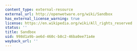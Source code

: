 ```yaml
---
content_type: external-resource
external_url: http://openwetware.org/wiki/Sandbox
has_external_license_warning: true
license: https://en.wikipedia.org/wiki/All_rights_reserved
status: ''
title: Sandbox
uid: 998d1a9b-ae6d-460c-b8c2-46ba0ee71a4e
wayback_url: ''
---
```

